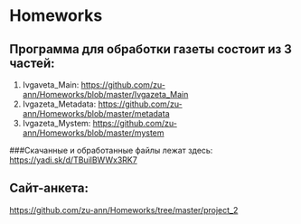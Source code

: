 # Homeworks

 ## Программа для обработки газеты состоит из 3 частей:

  1. Ivgaveta_Main: https://github.com/zu-ann/Homeworks/blob/master/Ivgazeta_Main
  2. Ivgazeta_Metadata: https://github.com/zu-ann/Homeworks/blob/master/metadata
  3. Ivgazeta_Mystem: https://github.com/zu-ann/Homeworks/blob/master/mystem

  ###Cкачанные и обработанные файлы лежат здесь: https://yadi.sk/d/TBuilBWWx3RK7

 ## Сайт-анкета:
  https://github.com/zu-ann/Homeworks/tree/master/project_2
